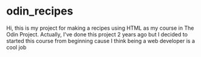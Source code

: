 # odin_recipes

Hi, this is my project for making a recipes using HTML as my
course in The Odin Project. Actually, I've done this project
2 years ago but I decided to started this course from beginning
cause I think being a web developer is a cool job